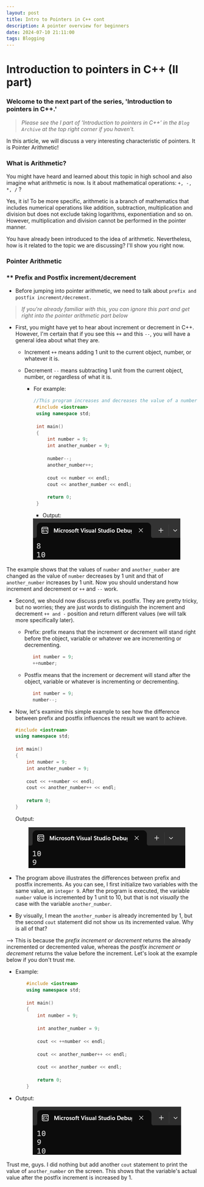```yaml
---
layout: post
title: Intro to Pointers in C++ cont
description: A pointer overview for beginners
date: 2024-07-10 21:11:00
tags: Blogging
---
```


# Introduction to pointers in C++ (II part)

### Welcome to the next part of the series, 'Introduction to pointers in C++.'

>*Please see the I part of 'Introduction to pointers in C++' in the `Blog Archive` at the top right corner if you haven't.*

In this article, we will discuss a very interesting characteristic of pointers. It is Pointer Arithmetic!

### What is Arithmetic? 

You might have heard and learned about this topic in high school and also imagine what arithmetic is now. Is it about mathematical operations: `+, -, *, /` ?

Yes, it is! To be more specific, arithmetic is a branch of mathematics that includes numerical operations like addition, subtraction, multiplication and division but does not exclude taking logarithms, exponentiation and so on. However, multiplication and division cannot be performed in the pointer manner.

You have already been introduced to the idea of arithmetic. Nevertheless, how is it related to the topic we are discussing?
I'll show you right now.

### Pointer Arithmetic
  ### ** Prefix and Postfix increment/decrement
- Before jumping into pointer arithmetic, we need to talk about `prefix and postfix increment/decrement.`

>*If you're already familiar with this, you can ignore this part and get right into the pointer arithmetic part below*

- First, you might have yet to hear about increment or decrement in C++. However, I'm certain that if you see this `++` and this `--`, you will have a general idea about what they are.

    - Increment `++` means adding 1 unit to the current object, number, or whatever it is.
    - Decrement `--` means subtracting 1 unit from the current object, number, or regardless of what it is.

      - For example:
      
      	   ```cpp
   	  	//This program increases and decreases the value of a number and prints the output to the console
            #include <iostream>
        	using namespace std;

        	int main()
        	{
		        int number = 9;
      		    int another_number = 9;

      		    number--;
      		    another_number++;

      		    cout << number << endl;
      		    cout << another_number << endl;
    
		        return 0;
        	}
      	  ```

		- Output:
	<div style="text-align: center;">
    		<img src="/assets/output_of_increVsDecrement.png" alt="output3">
      	</div>

The example shows that the values of `number` and `another_number` are changed as the value of `number` decreases by 1 unit and that of `another_number` increases by 1 unit. Now you should understand how increment and decrement or `++` and `--` work.

- Second, we should now discuss prefix vs. postfix. They are pretty tricky, but no worries; they are just words to distinguish the increment and decrement `++ and -` position and return different values (we will talk more specifically later).

    - Prefix: prefix means that the increment or decrement will stand right before the object, variable or whatever we are incrementing or decrementing.
      
      ```cpp
         int number = 9;
         ++number;
      ```
    - Postfix means that the increment or decrement will stand after the object, variable or whatever  is incrementing or decrementing.
      
      ```cpp
         int number = 9;
         number--;
      ```

- Now, let's examine this simple example to see how the difference between prefix and postfix influences the result we want to achieve.

	```cpp
 	#include <iostream>
 	using namespace std;

 	int main()
 	{
	    int number = 9;
 	    int another_number = 9;

 	    cout << ++number << endl;
 	    cout << another_number++ << endl;

 	    return 0;
 	}
 	```

	Output:
  
  	<div style="text-align: center;">
    		<img src="/assets/output_of_prefixVsPostfix.png" alt="output1">
        </div>
  
- The program above illustrates the differences between prefix and postfix increments. As you can see, I first initialize two variables with the same value, an `integer 9`. After the program is executed, the variable `number` value is incremented by 1 unit to 10, but that is not *visually* the case with the variable `another_number`.

- By visually, I mean the `another_number` is already incremented by 1, but the second `cout` statement did not show us its incremented value. Why is all of that? 

--> This is because the *prefix increment or decrement* returns the already incremented or decremented value, whereas the *postfix increment or decrement* returns the value before the increment. Let's look at the example below if you don't trust me. 

- Example: 

	```cpp
		#include <iostream>
		using namespace std;

		int main()
		{
			int number = 9;

			int another_number = 9;

			cout << ++number << endl;

			cout << another_number++ << endl;

			cout << another_number << endl;

			return 0;
		}
	```

- Output:

	<div style="text-align: center;">
    		<img src="/assets/output_of_prefixVsPostfix(2).png" alt="output2">
	</div>

Trust me, guys. I did nothing but add another `cout` statement to print the value of `another_number` on the screen. This shows that the variable's actual value after the postfix increment is increased by 1. 

